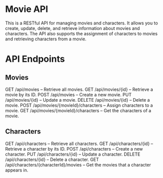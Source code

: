 # Movie API

This is a RESTful API for managing movies and characters. It allows you to create, update, delete, and retrieve information about movies and characters. The API also supports the assignment of characters to movies and retrieving characters from a movie.

# API Endpoints

## Movies
GET /api/movies – Retrieve all movies.
GET /api/movies/{id} – Retrieve a movie by its ID.
POST /api/movies – Create a new movie.
PUT /api/movies/{id} – Update a movie.
DELETE /api/movies/{id} – Delete a movie.
POST /api/movies/{movieId}/characters – Assign characters to a movie.
GET /api/movies/{movieId}/characters – Get the characters of a movie.
## Characters
GET /api/characters – Retrieve all characters.
GET /api/characters/{id} – Retrieve a character by its ID.
POST /api/characters – Create a new character.
PUT /api/characters/{id} – Update a character.
DELETE /api/characters/{id} – Delete a character.
GET /api/characters/{characterId}/movies – Get the movies that a character appears in.